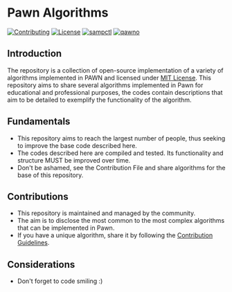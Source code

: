 # Pawn Algorithms

[![Contributing](https://img.shields.io/badge/Contributing-iP/PA-green.svg)](https://github.com/iPollo/PawnAlgorithms/blob/main/CONTRIBUTING.md)
[![License](https://img.shields.io/badge/License-MIT-yellow.svg)](https://github.com/iPollo/PawnAlgorithms/blob/main/LICENSE)
[![sampctl](https://img.shields.io/badge/Sampctl-Pawn--Libraries-red.svg)](https://github.com/openmultiplayer/stdlib)
[![qawno](https://img.shields.io/badge/Zeex-Qawno-orange.svg)](https://github.com/Zeex/qawno)

## Introduction

The repository is a collection of open-source implementation of a variety of algorithms implemented in PAWN and licensed under [MIT License](https://github.com/iPollo/PawnAlgorithms/blob/main/LICENSE). This repository aims to share several algorithms implemented in Pawn for educational and professional purposes, the codes contain descriptions that aim to be detailed to exemplify the functionality of the algorithm.

## Fundamentals

- This repository aims to reach the largest number of people, thus seeking to improve the base code described here.
- The codes described here are compiled and tested. Its functionality and structure MUST be improved over time.
- Don't be ashamed, see the Contribution File and share algorithms for the base of this repository.

## Contributions

- This repository is maintained and managed by the community.
- The aim is to disclose the most common to the most complex algorithms that can be implemented in Pawn.
- If you have a unique algorithm, share it by following the [Contribution Guidelines](https://github.com/iPollo/PawnAlgorithms/blob/main/CONTRIBUTING.md).

## Considerations

- Don't forget to code smiling :)
